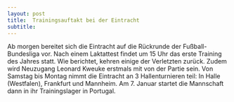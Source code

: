 ```yaml
---
layout: post
title:  Trainingsauftakt bei der Eintracht
subtitle:  
---
```


Ab morgen bereitet sich die Eintracht auf die Rückrunde der Fußball-Bundesliga vor. Nach einem Laktattest findet um 15 Uhr das erste Training des Jahres statt. Wie berichtet, kehren einige der Verletzten zurück. Zudem wird Neuzugang Leonard Kweuke erstmals mit von der Partie sein. Von Samstag bis Montag nimmt die Eintracht an 3 Hallenturnieren teil: In Halle (Westfalen), Frankfurt und Mannheim. Am 7. Januar startet die Mannschaft dann in ihr Trainingslager in Portugal.


